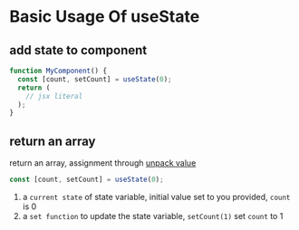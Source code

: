 # Basic Usage Of useState

## add state to component

```js
function MyComponent() {
  const [count, setCount] = useState(0);
  return (
    // jsx literal
  );
}
```

## return an array

return an array, assignment through [unpack value](javascript-variable-assignment.md#数组解构)

```js
const [count, setCount] = useState(0);
```

1. a `current state` of state variable, initial value set to you provided, `count` is 0
2. a `set function` to update the state variable, `setCount(1)` set `count` to 1
